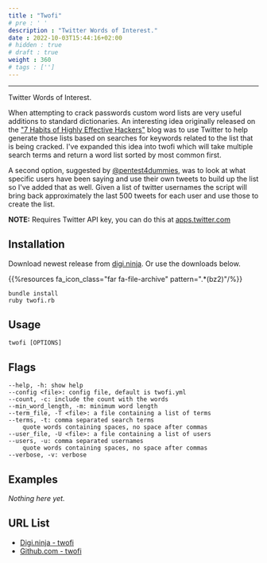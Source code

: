 ```yaml
---
title : "Twofi"
# pre : ' '
description : "Twitter Words of Interest."
date : 2022-10-03T15:44:16+02:00
# hidden : true
# draft : true
weight : 360
# tags : ['']
---
```


---

Twitter Words of Interest.

When attempting to crack passwords custom word lists are very useful additions to standard dictionaries. An interesting idea originally released on the ["7 Habits of Highly Effective Hackers"](http://7habitsofhighlyeffectivehackers.blogspot.com.au/2012/05/using-twitter-to-build-password.html) blog was to use Twitter to help generate those lists based on searches for keywords related to the list that is being cracked. I've expanded this idea into twofi which will take multiple search terms and return a word list sorted by most common first.

A second option, suggested by [@pentest4dummies](https://www.twitter.com/pentest4dummies), was to look at what specific users have been saying and use their own tweets to build up the list so I've added that as well. Given a list of twitter usernames the script will bring back approximately the last 500 tweets for each user and use those to create the list.

**NOTE:** Requires Twitter API key, you can do this at [apps.twitter.com](https://apps.twitter.com/)

## Installation

Download newest release from [digi.ninja](https://digi.ninja/projects/twofi.php). Or use the downloads below.

{{%resources fa_icon_class="far fa-file-archive" pattern=".*(bz2)"/%}}

```plain
bundle install
ruby twofi.rb
```

## Usage

```plain
twofi [OPTIONS]
```

## Flags

```plain
--help, -h: show help
--config <file>: config file, default is twofi.yml
--count, -c: include the count with the words
--min_word_length, -m: minimum word length
--term_file, -T <file>: a file containing a list of terms
--terms, -t: comma separated search terms
    quote words containing spaces, no space after commas
--user_file, -U <file>: a file containing a list of users
--users, -u: comma separated usernames
    quote words containing spaces, no space after commas
--verbose, -v: verbose
```

## Examples

*Nothing here yet.*

## URL List

- [Digi.ninja - twofi](https://digi.ninja/projects/twofi.php)
- [Github.com - twofi](https://github.com/digininja/twofi)
